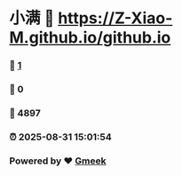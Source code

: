 # 小满 :link: https://Z-Xiao-M.github.io/github.io 
### :page_facing_up: [1](https://Z-Xiao-M.github.io/github.io/tag.html) 
### :speech_balloon: 0 
### :hibiscus: 4897 
### :alarm_clock: 2025-08-31 15:01:54 
### Powered by :heart: [Gmeek](https://github.com/Meekdai/Gmeek)
